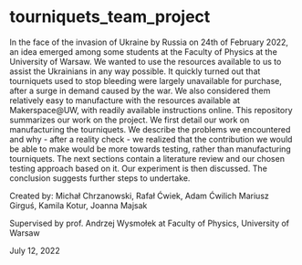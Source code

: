 # tourniquets_team_project
In the face of the invasion of Ukraine by Russia on 24th of February 2022, an idea emerged among some students at the Faculty of Physics at the University of Warsaw. We wanted to use the resources available to us to assist the Ukrainians in any way possible. It quickly turned out that tourniquets used to stop bleeding were largely unavailable for purchase, after a surge in demand caused by the war. We also considered them relatively easy to manufacture with the resources available at Makerspace@UW, with readily available instructions online. This repository summarizes our work on the project. We first detail our work on manufacturing the tourniquets. We describe the problems we encountered and why - after a reality check - we realized that the contribution we would be able to make would be more towards testing, rather than manufacturing tourniquets. The next sections contain a literature review and our chosen testing approach based on it. Our experiment is then discussed. The conclusion suggests further steps to undertake.

Created by:
Michał Chrzanowski, Rafał Ćwiek, Adam Ćwilich
Mariusz Girguś, Kamila Kotur, Joanna Majsak

Supervised by prof. Andrzej Wysmołek
at Faculty of Physics, University of Warsaw

July 12, 2022

